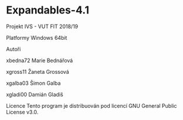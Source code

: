 # Expandables-4.1
Projekt IVS - VUT FIT 2018/19

Platformy
Windows 64bit


Autoři

xbedna72 Marie Bednářová

xgross11 Žaneta Grossová

xgalba03 Šimon Galba

xgladi00 Damián Gladiš


Licence
Tento program je distribuován pod licencí GNU General Public License v3.0.
